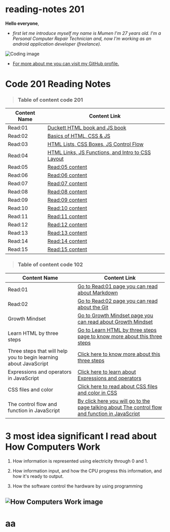 # reading-notes 201

**Hello everyone**,

- *first let me introduce myself my name is Mumen I'm 27 years old. I'm a Personal Computer Repair Technician and, now I'm working as an android application developer (freelance).*

![Coding image](https://image.freepik.com/free-photo/programming-code-abstract-technology-background-software-developer-computer-script_34663-31.jpg)

- [For more about me you can visit my GitHub profile.](https://github.com/mumenAlmadaineh)

# Code 201 Reading Notes

>### Table of content code 201

Content Name  | Content Link
--------------| -------------
Read:01 | [Duckett HTML book and JS book](https://mumenalmadaineh.github.io/reading-notes/class-01)
Read:02 | [Basics of HTML, CSS & JS](https://mumenalmadaineh.github.io/reading-notes/class-02)
Read:03 | [HTML Lists, CSS Boxes, JS Control Flow](https://mumenalmadaineh.github.io/reading-notes/class-03)
Read:04 | [HTML Links, JS Functions, and Intro to CSS Layout](https://mumenalmadaineh.github.io/reading-notes/class-04)
Read:05 | [Read:05 content](https://mumenalmadaineh.github.io/reading-notes/read:05:201)
Read:06 | [Read:06 content](https://mumenalmadaineh.github.io/reading-notes/read:06:201)
Read:07 | [Read:07 content](https://mumenalmadaineh.github.io/reading-notes/read:07:201)
Read:08 | [Read:08 content](https://mumenalmadaineh.github.io/reading-notes/read:08:201)
Read:09 | [Read:09 content](https://mumenalmadaineh.github.io/reading-notes/read:09:201)
Read:10 | [Read:10 content](https://mumenalmadaineh.github.io/reading-notes/read:10:201)
Read:11 | [Read:11 content](https://mumenalmadaineh.github.io/reading-notes/read:11:201)
Read:12 | [Read:12 content](https://mumenalmadaineh.github.io/reading-notes/read:12:201)
Read:13 | [Read:13 content](https://mumenalmadaineh.github.io/reading-notes/read:13:201)
Read:14 | [Read:14 content](https://mumenalmadaineh.github.io/reading-notes/read:13:201)
Read:15 | [Read:15 content](https://mumenalmadaineh.github.io/reading-notes/read:14:201)

>### Table of content code 102

Content Name  | Content Link
--------------| -------------
Read:01 | [Go to Read:01 page you can read about Markdown](https://mumenalmadaineh.github.io/reading-notes/Read:01)
Read:02 | [Go to Read:02 page you can read about the Git](https://mumenalmadaineh.github.io/reading-notes/read02)
Growth Mindset | [Go to Growth Mindset page you can read about Growth Mindset](https://mumenalmadaineh.github.io/reading-notes/growthMindset)
Learn HTML by three steps | [Go to Learn HTML by three steps page to know more about this three steps](https://mumenalmadaineh.github.io/reading-notes/read03)
Three steps that will help you to begin learning about JavaScript | [Click here to know more about this three steps](https://mumenalmadaineh.github.io/reading-notes/read04)
Expressions and operators in JavaScript | [Click here to learn about Expressions and operators](https://mumenalmadaineh.github.io/reading-notes/read05)
CSS files and color | [Click here to read about CSS files and color in CSS](https://mumenalmadaineh.github.io/reading-notes/read06)
The control flow and function in JavaScript | [By click here you will go to the page talking about The control flow and function in JavaScript](https://mumenalmadaineh.github.io/reading-notes/read07)

# 3 most idea significant I read about How Computers Work

1. How information is represented using electricity through 0 and 1.

2. How information input, and how the CPU progress this information, and how it's ready to output.

3. How the software control the hardware by using  programming

## ![How Computers Work image](https://www.bina2.com/wp-content/uploads/2021/03/1-2.png)

# aa